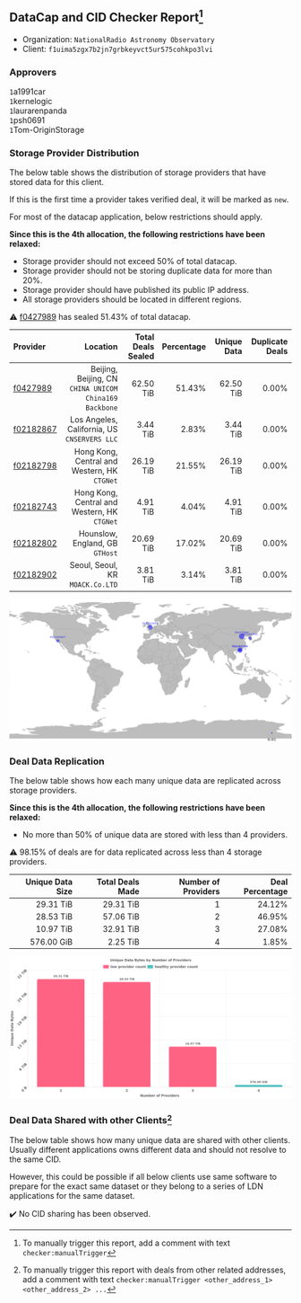 ## DataCap and CID Checker Report[^1]
 - Organization: `NationalRadio Astronomy Observatory`
 - Client: `f1uima5zgx7b2jn7grbkeyvct5ur575cohkpo3lvi`
### Approvers
`1`a1991car<br/>`1`kernelogic<br/>`1`laurarenpanda<br/>`1`psh0691<br/>`1`Tom-OriginStorage

### Storage Provider Distribution
The below table shows the distribution of storage providers that have stored data for this client.

If this is the first time a provider takes verified deal, it will be marked as `new`.

For most of the datacap application, below restrictions should apply.

**Since this is the 4th allocation, the following restrictions have been relaxed:**
 - Storage provider should not exceed 50% of total datacap.
 - Storage provider should not be storing duplicate data for more than 20%.
 - Storage provider should have published its public IP address.
 - All storage providers should be located in different regions.

⚠️ [f0427989](https://filfox.info/en/address/f0427989) has sealed 51.43% of total datacap.

| Provider                                              |                                                  Location | Total Deals Sealed | Percentage | Unique Data | Duplicate Deals |
| :---------------------------------------------------- | --------------------------------------------------------: | -----------------: | ---------: | ----------: | --------------: |
| [f0427989](https://filfox.info/en/address/f0427989)   | Beijing, Beijing, CN<br/>`CHINA UNICOM China169 Backbone` |          62.50 TiB |     51.43% |   62.50 TiB |           0.00% |
| [f02182867](https://filfox.info/en/address/f02182867) |           Los Angeles, California, US<br/>`CNSERVERS LLC` |           3.44 TiB |      2.83% |    3.44 TiB |           0.00% |
| [f02182798](https://filfox.info/en/address/f02182798) |           Hong Kong, Central and Western, HK<br/>`CTGNet` |          26.19 TiB |     21.55% |   26.19 TiB |           0.00% |
| [f02182743](https://filfox.info/en/address/f02182743) |           Hong Kong, Central and Western, HK<br/>`CTGNet` |           4.91 TiB |      4.04% |    4.91 TiB |           0.00% |
| [f02182802](https://filfox.info/en/address/f02182802) |                        Hounslow, England, GB<br/>`GTHost` |          20.69 TiB |     17.02% |   20.69 TiB |           0.00% |
| [f02182902](https://filfox.info/en/address/f02182902) |                       Seoul, Seoul, KR<br/>`MOACK.Co.LTD` |           3.81 TiB |      3.14% |    3.81 TiB |           0.00% |

<img src="https://raw.githubusercontent.com/data-preservation-programs/filplus-checker-assets/main/filecoin-project/filecoin-plus-large-datasets/issues/1947/1685945589315.png"/>

### Deal Data Replication
The below table shows how each many unique data are replicated across storage providers.


**Since this is the 4th allocation, the following restrictions have been relaxed:**
- No more than 50% of unique data are stored with less than 4 providers.

⚠️ 98.15% of deals are for data replicated across less than 4 storage providers.

| Unique Data Size | Total Deals Made | Number of Providers | Deal Percentage |
| ---------------: | ---------------: | ------------------: | --------------: |
|        29.31 TiB |        29.31 TiB |                   1 |          24.12% |
|        28.53 TiB |        57.06 TiB |                   2 |          46.95% |
|        10.97 TiB |        32.91 TiB |                   3 |          27.08% |
|       576.00 GiB |         2.25 TiB |                   4 |           1.85% |

<img src="https://raw.githubusercontent.com/data-preservation-programs/filplus-checker-assets/main/filecoin-project/filecoin-plus-large-datasets/issues/1947/1685945590058.png"/>

### Deal Data Shared with other Clients[^3]
The below table shows how many unique data are shared with other clients.
Usually different applications owns different data and should not resolve to the same CID.

However, this could be possible if all below clients use same software to prepare for the exact same dataset or they belong to a series of LDN applications for the same dataset.

✔️ No CID sharing has been observed.

[^1]: To manually trigger this report, add a comment with text `checker:manualTrigger`

[^2]: Deals from those addresses are combined into this report as they are specified with `checker:manualTrigger`

[^3]: To manually trigger this report with deals from other related addresses, add a comment with text `checker:manualTrigger <other_address_1> <other_address_2> ...`
